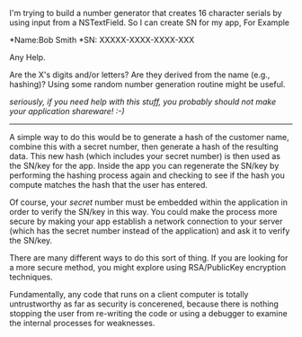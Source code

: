 I'm trying to build a number generator that creates 16 character serials by using input from a NSTextField. So I can create SN for my app,
For Example

*Name:Bob Smith
*SN: XXXXX-XXXX-XXXX-XXX

Any Help.


Are the X's digits and/or letters?  Are they derived from the name (e.g., hashing)?  Using some random number generation routine might be useful.

*seriously, if you need help with this stuff, you probably should not make your application shareware! :-)*

----

A simple way to do this would be to generate a hash of the customer name, combine this with a secret number, then generate a hash of the resulting data. This new hash (which includes your secret number) is then used as the SN/key for the app. Inside the app you can regenerate the SN/key by performing the hashing process again and checking to see if the hash you compute matches the hash that the user has entered.

Of course, your *secret* number must be embedded within the application in order to verify the SN/key in this way. You could make the process more secure by making your app establish a network connection to your server (which has the secret number instead of the application) and ask it to verify the SN/key.

There are many different ways to do this sort of thing. If you are looking for a more secure method, you might explore using RSA/PublicKey encryption techniques.

Fundamentally, any code that runs on a client computer is totally untrustworthy as far as security is concerened, because there is nothing stopping the user from re-writing the code or using a debugger to examine the internal processes for weaknesses.
